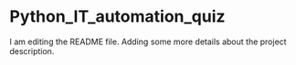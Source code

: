 # Python_IT_automation_quiz
I am editing the README file. Adding some more details about the project description.
